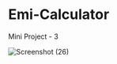 # Emi-Calculator
Mini Project - 3

![Screenshot (26)](https://user-images.githubusercontent.com/83161515/195455529-8a8b5a12-cc73-4b4d-b73f-429b8a2eb7be.png)
